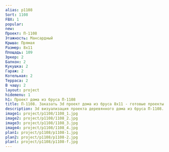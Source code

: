 ```yaml
---
alias: p1108
Sort: 1108
FBX: 1
popular: 
new: 
Проект: П-1108
Этажность: Мансардный
Крыша: Прямая
Размер: 8х11
Площадь: 109
Эркер: 2
Балкон: 2
Кукушка: 2
Гараж: 2
Котельная: 2
Терраса: 2
В чашу: 2
layout: project
hidemenu: 1
h1: Проект дома из бруса П-1108
title: П-1108. Заказать 3d проект дома из бруса 8х11 - готовые проекты
description: 3d визуализация проекта деревянного дома из бруса П-1108. Площадь 109 м2, размер 8х11. Вы можете внести любые изменения в проект.
image1: project/p1108/1108_1.jpg
image2: project/p1108/1108_2.jpg
image3: project/p1108/1108_3.jpg
image4: project/p1108/1108_4.jpg
plan1: project/p1108/p1108-1.jpg
plan2: project/p1108/p1108-2.jpg
planl: project/p1108/p1108-f.jpg
---
```

